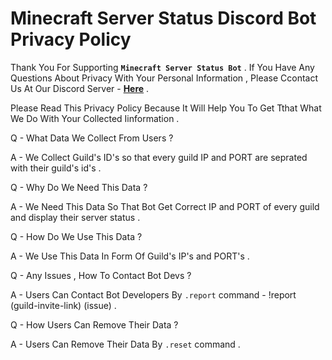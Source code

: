 # Minecraft Server Status Discord Bot Privacy Policy

Thank You For Supporting **`Minecraft Server Status Bot`** . If You Have Any Questions About Privacy With Your Personal Information , Please Ccontact Us At Our Discord Server - **[Here](https://discord.gg/EtCsyts)** .

Please Read This Privacy Policy Because It Will Help You To Get Tthat What We Do With Your Collected Iinformation .

Q - What Data We Collect From Users ?

A - We Collect Guild's ID's so that every guild IP and PORT are seprated with their guild's id's .

Q - Why Do We Need This Data ?

A - We Need This Data So That Bot Get Correct IP and PORT of every guild and display their server status .

Q - How Do We Use This Data ?

A - We Use This Data In Form Of Guild's IP's and PORT's .

Q - Any Issues , How To Contact Bot Devs ?

A - Users Can Contact Bot Developers By `.report` command - !report (guild-invite-link) (issue) .

Q - How Users Can Remove Their Data ?

A - Users Can Remove Their Data By `.reset` command .
